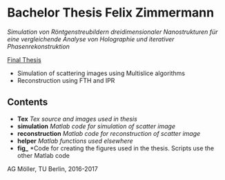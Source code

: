 # Bachelor Thesis Felix Zimmermann
*Simulation von Röntgenstreubildern dreidimensionaler Nanostrukturen für eine vergleichende Analyse von Holographie und iterativer Phasenrekonstruktion*

[Final Thesis](https://github.com/fzimmermann89/bsc/releases/download/v1.0/compressed.pdf)

* Simulation of scattering images using Multislice algorithms
* Reconstruction using FTH and IPR

## Contents
* **Tex** *Tex source and images used in thesis*
* **simulation** *Matlab code for simulation of scatter image*
* **reconstruction** *Matlab code for reconstruction of scatter image*
* **helper** *Matlab functions used elsewhere*
* **fig_** *Code for creating the figures used in the thesis. Scripts use the other Matlab code

AG Möller, TU Berlin, 2016-2017

